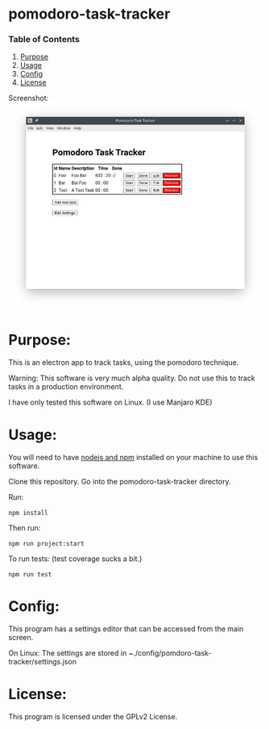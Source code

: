 pomodoro-task-tracker
======================================

### Table of Contents
1. [Purpose](https://gitlab.com/jeremymreed/pomodoro-task-tracker#purpose)
2. [Usage](https://gitlab.com/jeremymreed/pomodoro-task-tracker#usage)
3. [Config](https://gitlab.com/jeremymreed/pomodoro-task-tracker#license)
4. [License](https://gitlab.com/jeremymreed/pomodoro-task-tracker#license)

Screenshot:
[![pomdoro-task-tracker-screenshot](images/main-view-with-task-done-2020-08-03.png "Completed Task")](https://gitlab.com/jeremymreed/pomodoro-task-tracker/-/blob/2b40f88805737c7a10f2fed206fb5985db7dc098/images/main-view-with-task-done-2020-08-03.png)

# Purpose:
This is an electron app to track tasks, using the pomodoro technique.

Warning: This software is very much alpha quality.  Do not use this to track tasks in a production environment.

I have only tested this software on Linux.  (I use Manjaro KDE)

# Usage:

You will need to have [nodejs and npm](https://nodejs.org/en/) installed on your machine to use this software.

Clone this repository. Go into the pomodoro-task-tracker directory.

Run:
```
npm install
```

Then run:
```
npm run project:start
```

To run tests: (test coverage sucks a bit.)
```
npm run test
```

# Config:

This program has a settings editor that can be accessed from the main screen.

On Linux:  The settings are stored in ~./config/pomdoro-task-tracker/settings.json

# License:
This program is licensed under the GPLv2 License.
